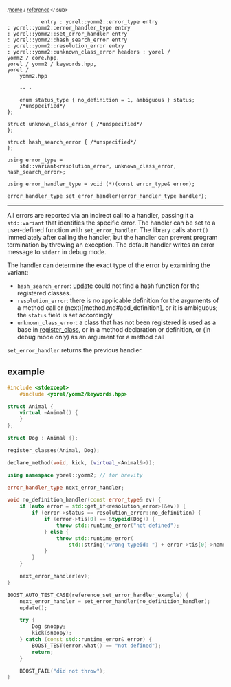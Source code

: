 
<sub> /[home](/README.md) /
           [reference](/reference/README.md)</ sub>

               entry : yorel::yomm2::error_type entry
    : yorel::yomm2::error_handler_type entry
    : yorel::yomm2::set_error_handler entry
    : yorel::yomm2::hash_search_error entry
    : yorel::yomm2::resolution_error entry
    : yorel::yomm2::unknown_class_error headers : yorel /
    yomm2 / core.hpp,
    yorel / yomm2 / keywords.hpp,
    yorel /
        yomm2.hpp

        -- -
``` struct resolution_error {
    enum status_type { no_definition = 1, ambiguous } status;
    /*unspecified*/
};

struct unknown_class_error { /*unspecified*/
};

struct hash_search_error { /*unspecified*/
};

using error_type =
    std::variant<resolution_error, unknown_class_error, hash_search_error>;

using error_handler_type = void (*)(const error_type& error);

error_handler_type set_error_handler(error_handler_type handler);
```
---
All errors are reported via an indirect call to a handler, passing it a
`std::variant` that identifies the specific error. The handler can be set to
a user-defined function with `set_error_handler`. The library calls `abort()`
immediately after calling the handler, but the handler can prevent program
termination by throwing an exception. The default handler writes an error
message to `stderr` in debug mode.

The handler can determine the exact type of the error by examining the
variant:
- `hash_search_error`: [update](update.md) could not find a hash function for
  the registered classes.
- `resolution_error`: there is no applicable definition for the arguments of
  a method call or (next)[method.md#add_definition], or it is ambiguous; the
  `status` field is set accordingly
- `unknown_class_error`: a class that has not been registered is used as a
  base in [register_class](register_class.md), or in a method declaration or definition, or (in
  debug mode only) as an argument for a method call

`set_error_handler` returns the previous handler.

## example


```c++
#include <stdexcept>
    #include <yorel/yomm2/keywords.hpp>

struct Animal {
    virtual ~Animal() {
    }
};

struct Dog : Animal {};

register_classes(Animal, Dog);

declare_method(void, kick, (virtual_<Animal&>));

using namespace yorel::yomm2; // for brevity

error_handler_type next_error_handler;

void no_definition_handler(const error_type& ev) {
    if (auto error = std::get_if<resolution_error>(&ev)) {
        if (error->status == resolution_error::no_definition) {
            if (error->tis[0] == &typeid(Dog)) {
                throw std::runtime_error("not defined");
            } else {
                throw std::runtime_error(
                    std::string("wrong typeid: ") + error->tis[0]->name());
            }
        }
    }

    next_error_handler(ev);
}

BOOST_AUTO_TEST_CASE(reference_set_error_handler_example) {
    next_error_handler = set_error_handler(no_definition_handler);
    update();

    try {
        Dog snoopy;
        kick(snoopy);
    } catch (const std::runtime_error& error) {
        BOOST_TEST(error.what() == "not defined");
        return;
    }

    BOOST_FAIL("did not throw");
}
```
